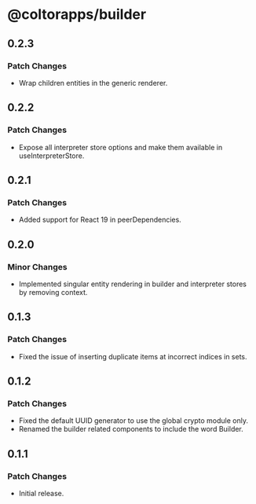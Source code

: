# @coltorapps/builder

## 0.2.3

### Patch Changes

- Wrap children entities in the generic renderer.

## 0.2.2

### Patch Changes

- Expose all interpreter store options and make them available in useInterpreterStore.

## 0.2.1

### Patch Changes

- Added support for React 19 in peerDependencies.

## 0.2.0

### Minor Changes

- Implemented singular entity rendering in builder and interpreter stores by removing context.

## 0.1.3

### Patch Changes

- Fixed the issue of inserting duplicate items at incorrect indices in sets.

## 0.1.2

### Patch Changes

- Fixed the default UUID generator to use the global crypto module only.
- Renamed the builder related components to include the word Builder.

## 0.1.1

### Patch Changes

- Initial release.
